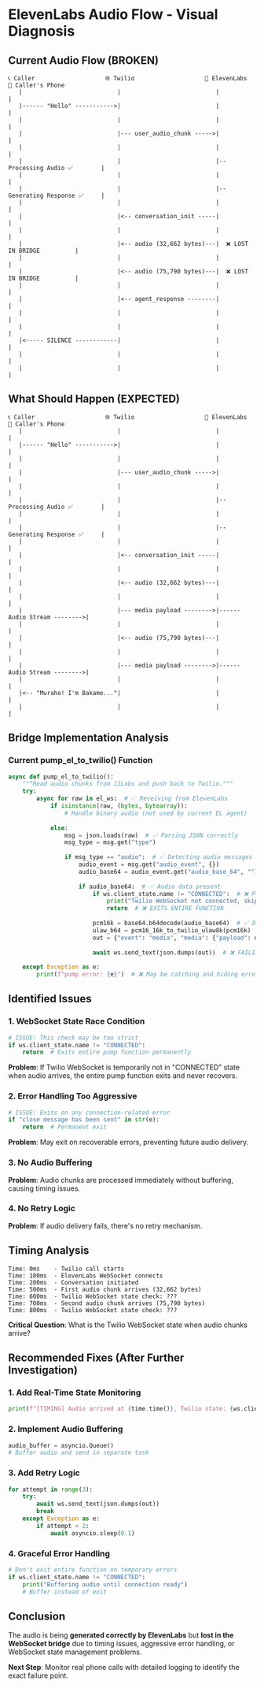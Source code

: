 # ElevenLabs Audio Flow - Visual Diagnosis

## Current Audio Flow (BROKEN)

```
📞 Caller                    🌐 Twilio                    🤖 ElevenLabs                 📱 Caller's Phone
   |                           |                           |                              |
   |------ "Hello" ----------->|                           |                              |
   |                           |                           |                              |
   |                           |--- user_audio_chunk ----->|                              |
   |                           |                           |                              |
   |                           |                           |-- Processing Audio ✅        |
   |                           |                           |                              |
   |                           |                           |-- Generating Response ✅     |
   |                           |                           |                              |
   |                           |<-- conversation_init -----|                              |
   |                           |                           |                              |
   |                           |<-- audio (32,662 bytes)---|  ❌ LOST IN BRIDGE          |
   |                           |                           |                              |
   |                           |<-- audio (75,790 bytes)---|  ❌ LOST IN BRIDGE          |
   |                           |                           |                              |
   |                           |<-- agent_response --------|                              |
   |                           |                           |                              |
   |                           |                           |                              |
   |<----- SILENCE ------------|                           |                              |
   |                           |                           |                              |
   |                           |                           |                              |
```

## What Should Happen (EXPECTED)

```
📞 Caller                    🌐 Twilio                    🤖 ElevenLabs                 📱 Caller's Phone
   |                           |                           |                              |
   |------ "Hello" ----------->|                           |                              |
   |                           |                           |                              |
   |                           |--- user_audio_chunk ----->|                              |
   |                           |                           |                              |
   |                           |                           |-- Processing Audio ✅        |
   |                           |                           |                              |
   |                           |                           |-- Generating Response ✅     |
   |                           |                           |                              |
   |                           |<-- conversation_init -----|                              |
   |                           |                           |                              |
   |                           |<-- audio (32,662 bytes)---|                              |
   |                           |                           |                              |
   |                           |--- media payload -------->|------ Audio Stream -------->|
   |                           |                           |                              |
   |                           |<-- audio (75,790 bytes)---|                              |
   |                           |                           |                              |
   |                           |--- media payload -------->|------ Audio Stream -------->|
   |                           |                           |                              |
   |<-- "Muraho! I'm Bakame..."|                           |                              |
   |                           |                           |                              |
```

## Bridge Implementation Analysis

### Current pump_el_to_twilio() Function

```python
async def pump_el_to_twilio():
    """Read audio chunks from 11Labs and push back to Twilio."""
    try:
        async for raw in el_ws:  # ✅ Receiving from ElevenLabs
            if isinstance(raw, (bytes, bytearray)):
                # Handle binary audio (not used by current EL agent)
                
            else:
                msg = json.loads(raw)  # ✅ Parsing JSON correctly
                msg_type = msg.get("type")
                
                if msg_type == "audio":  # ✅ Detecting audio messages
                    audio_event = msg.get("audio_event", {})
                    audio_base64 = audio_event.get("audio_base_64", "")
                    
                    if audio_base64:  # ✅ Audio data present
                        if ws.client_state.name != "CONNECTED":  # ❌ POTENTIAL ISSUE
                            print("Twilio WebSocket not connected, skipping audio")
                            return  # ❌ EXITS ENTIRE FUNCTION
                        
                        pcm16k = base64.b64decode(audio_base64)  # ✅ Decoding
                        ulaw_b64 = pcm16_16k_to_twilio_ulaw8k(pcm16k)  # ✅ Converting
                        out = {"event": "media", "media": {"payload": ulaw_b64}}  # ✅ Format
                        
                        await ws.send_text(json.dumps(out))  # ❌ FAILING HERE?
                        
    except Exception as e:
        print(f"pump error: {e}")  # ❌ May be catching and hiding errors
```

## Identified Issues

### 1. WebSocket State Race Condition
```python
# ISSUE: This check may be too strict
if ws.client_state.name != "CONNECTED":
    return  # Exits entire pump function permanently
```

**Problem**: If Twilio WebSocket is temporarily not in "CONNECTED" state when audio arrives, the entire pump function exits and never recovers.

### 2. Error Handling Too Aggressive
```python
# ISSUE: Exits on any connection-related error
if "close message has been sent" in str(e):
    return  # Permanent exit
```

**Problem**: May exit on recoverable errors, preventing future audio delivery.

### 3. No Audio Buffering
**Problem**: Audio chunks are processed immediately without buffering, causing timing issues.

### 4. No Retry Logic
**Problem**: If audio delivery fails, there's no retry mechanism.

## Timing Analysis

```
Time: 0ms    - Twilio call starts
Time: 100ms  - ElevenLabs WebSocket connects
Time: 200ms  - Conversation initiated
Time: 500ms  - First audio chunk arrives (32,662 bytes)
Time: 600ms  - Twilio WebSocket state check: ???
Time: 700ms  - Second audio chunk arrives (75,790 bytes)
Time: 800ms  - Twilio WebSocket state check: ???
```

**Critical Question**: What is the Twilio WebSocket state when audio chunks arrive?

## Recommended Fixes (After Further Investigation)

### 1. Add Real-Time State Monitoring
```python
print(f"[TIMING] Audio arrived at {time.time()}, Twilio state: {ws.client_state.name}")
```

### 2. Implement Audio Buffering
```python
audio_buffer = asyncio.Queue()
# Buffer audio and send in separate task
```

### 3. Add Retry Logic
```python
for attempt in range(3):
    try:
        await ws.send_text(json.dumps(out))
        break
    except Exception as e:
        if attempt < 2:
            await asyncio.sleep(0.1)
```

### 4. Graceful Error Handling
```python
# Don't exit entire function on temporary errors
if ws.client_state.name != "CONNECTED":
    print("Buffering audio until connection ready")
    # Buffer instead of exit
```

## Conclusion

The audio is being **generated correctly by ElevenLabs** but **lost in the WebSocket bridge** due to timing issues, aggressive error handling, or WebSocket state management problems.

**Next Step**: Monitor real phone calls with detailed logging to identify the exact failure point.
